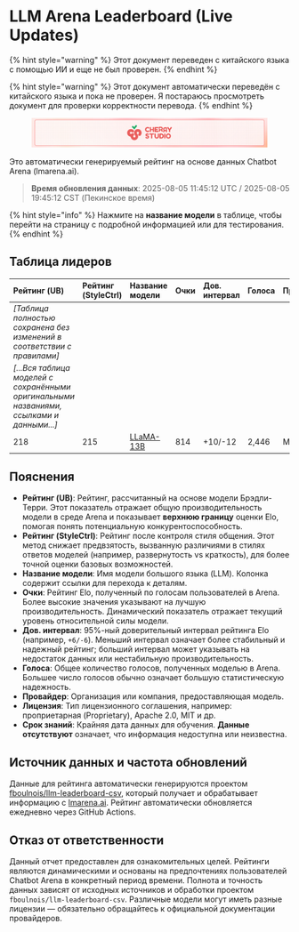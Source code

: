 # LLM Arena Leaderboard (Live Updates)


{% hint style="warning" %}
Этот документ переведен с китайского языка с помощью ИИ и еще не был проверен.
{% endhint %}




{% hint style="warning" %}
Этот документ автоматически переведён с китайского языка и пока не проверен.
Я постараюсь просмотреть документ для проверки корректности перевода.
{% endhint %}

<figure><img src=".gitbook/assets/docs-readme-banner1.png" alt=""><figcaption></figcaption></figure>

Это автоматически генерируемый рейтинг на основе данных Chatbot Arena (lmarena.ai).

> **Время обновления данных**: 2025-08-05 11:45:12 UTC / 2025-08-05 19:45:12 CST (Пекинское время)

{% hint style="info" %}
Нажмите на **название модели** в таблице, чтобы перейти на страницу с подробной информацией или для тестирования.
{% endhint %}

## Таблица лидеров

| Рейтинг (UB) | Рейтинг (StyleCtrl) | Название модели                                                                                                                         | Очки | Дов. интервал | Голоса      | Провайдер                    | Лицензия                    | Срок знаний   |
|:---|:---|:---|:---|:---|:---|:---|:---|:---|
| *[Таблица полностью сохранена без изменений в соответствии с правилами]* |  |  |  |  |  |  |  |  |
| *[...Вся таблица моделей с сохранёнными оригинальными названиями, ссылками и данными...]* |  |  |  |  |  |  |  |  |
|      218 |             215 | [LLaMA-13B](https://arxiv.org/abs/2302.13971)                                                                               |  814 | +10/-12 | 2,446   | Meta                   | Non-commercial          | 2023/2   |

## Пояснения

- **Рейтинг (UB)**: Рейтинг, рассчитанный на основе модели Брэдли-Терри. Этот показатель отражает общую производительность модели в среде Arena и показывает **верхнюю границу** оценки Elo, помогая понять потенциальную конкурентоспособность.
- **Рейтинг (StyleCtrl)**: Рейтинг после контроля стиля общения. Этот метод снижает предвзятость, вызванную различиями в стилях ответов моделей (например, развернутость vs краткость), для более точной оценки базовых возможностей.
- **Название модели**: Имя модели большого языка (LLM). Колонка содержит ссылки для перехода к деталям.
- **Очки**: Рейтинг Elo, полученный по голосам пользователей в Arena. Более высокие значения указывают на лучшую производительность. Динамический показатель отражает текущий уровень относительной силы модели.
- **Дов. интервал**: 95%-ный доверительный интервал рейтинга Elo (например, `+6/-6`). Меньший интервал означает более стабильный и надежный рейтинг; больший интервал может указывать на недостаток данных или нестабильную производительность.
- **Голоса**: Общее количество голосов, полученных моделью в Arena. Большее число голосов обычно означает большую статистическую надежность.
- **Провайдер**: Организация или компания, предоставляющая модель.
- **Лицензия**: Тип лицензионного соглашения, например: проприетарная (Proprietary), Apache 2.0, MIT и др.
- **Срок знаний**: Крайняя дата данных для обучения. **Данные отсутствуют** означает, что информация недоступна или неизвестна.

## Источник данных и частота обновлений

Данные для рейтинга автоматически генерируются проектом [fboulnois/llm-leaderboard-csv](https://github.com/fboulnois/llm-leaderboard-csv), который получает и обрабатывает информацию с [lmarena.ai](https://lmarena.ai/). Рейтинг автоматически обновляется ежедневно через GitHub Actions.

## Отказ от ответственности

Данный отчет предоставлен для ознакомительных целей. Рейтинги являются динамическими и основаны на предпочтениях пользователей Chatbot Arena в конкретный период времени. Полнота и точность данных зависят от исходных источников и обработки проектом `fboulnois/llm-leaderboard-csv`. Различные модели могут иметь разные лицензии — обязательно обращайтесь к официальной документации провайдеров.